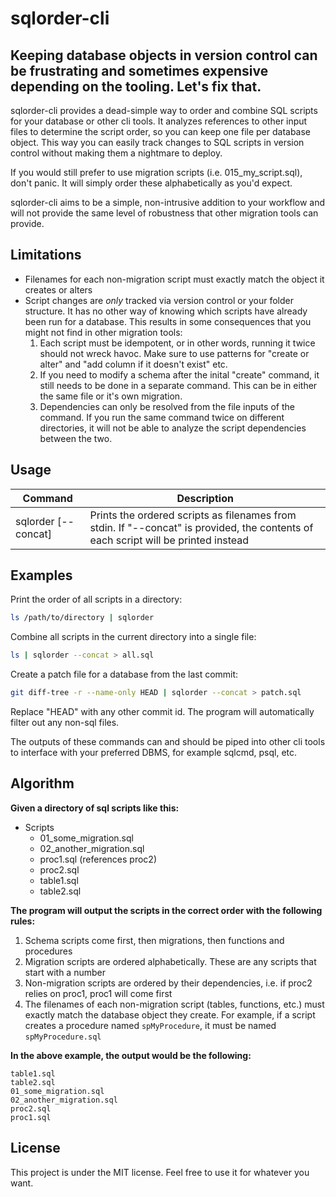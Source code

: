 # sqlorder-cli
## Keeping database objects in version control can be frustrating and sometimes expensive depending on the tooling. Let's fix that.

sqlorder-cli provides a dead-simple way to order and combine SQL scripts for your database or other cli tools. It analyzes references to other input files to determine the script order, so you can keep one file per database object. This way you can easily track changes to SQL scripts in version control without making them a nightmare to deploy.  

If you would still prefer to use migration scripts (i.e. 015_my_script.sql), don't panic. It will simply order these alphabetically as you'd expect. 

sqlorder-cli aims to be a simple, non-intrusive addition to your workflow and will not provide the same level of robustness that other migration tools can provide.

## Limitations
- Filenames for each non-migration script must exactly match the object it creates or alters
- Script changes are *only* tracked via version control or your folder structure. It has no other way of knowing which scripts have already been run for a database. This results in some consequences that you might not find in other migration tools:
  1. Each script must be idempotent, or in other words, running it twice should not wreck havoc. Make sure to use patterns for "create or alter" and "add column if it doesn't exist" etc.
  2. If you need to modify a schema after the inital "create" command, it still needs to be done in a separate command. This can be in either the same file or it's own migration.
  3. Dependencies can only be resolved from the file inputs of the command. If you run the same command twice on different directories, it will not be able to analyze the script dependencies between the two.

## Usage
| Command | Description |
| ------- | ----------- |
| sqlorder \[--concat\] | Prints the ordered scripts as filenames from stdin. If "--concat" is provided, the contents of each script will be printed instead | 

## Examples
Print the order of all scripts in a directory:
```bash
ls /path/to/directory | sqlorder
```

Combine all scripts in the current directory into a single file:
```bash
ls | sqlorder --concat > all.sql
```

Create a patch file for a database from the last commit:
```bash
git diff-tree -r --name-only HEAD | sqlorder --concat > patch.sql
```
Replace "HEAD" with any other commit id. The program will automatically filter out any non-sql files.

The outputs of these commands can and should be piped into other cli tools to interface with your preferred DBMS, for example sqlcmd, psql, etc.

## Algorithm
**Given a directory of sql scripts like this:**
- Scripts
  - 01_some_migration.sql
  - 02_another_migration.sql
  - proc1.sql (references proc2)
  - proc2.sql 
  - table1.sql
  - table2.sql

**The program will output the scripts in the correct order with the following rules:**
1. Schema scripts come first, then migrations, then functions and procedures
2. Migration scripts are ordered alphabetically. These are any scripts that start with a number
3. Non-migration scripts are ordered by their dependencies, i.e. if proc2 relies on proc1, proc1 will come first
4. The filenames of each non-migration script (tables, functions, etc.) must exactly match the database object they create. For example, if a script creates a procedure named `spMyProcedure`, it must be named `spMyProcedure.sql`

**In the above example, the output would be the following:**
```
table1.sql
table2.sql
01_some_migration.sql
02_another_migration.sql
proc2.sql
proc1.sql
```

## License
This project is under the MIT license. Feel free to use it for whatever you want.
